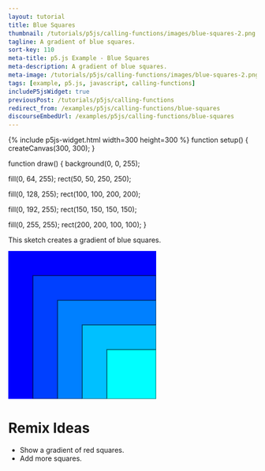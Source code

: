 ```yaml
---
layout: tutorial
title: Blue Squares
thumbnail: /tutorials/p5js/calling-functions/images/blue-squares-2.png
tagline: A gradient of blue squares.
sort-key: 110
meta-title: p5.js Example - Blue Squares
meta-description: A gradient of blue squares.
meta-image: /tutorials/p5js/calling-functions/images/blue-squares-2.png
tags: [example, p5.js, javascript, calling-functions]
includeP5jsWidget: true
previousPost: /tutorials/p5js/calling-functions
redirect_from: /examples/p5js/calling-functions/blue-squares
discourseEmbedUrl: /examples/p5js/calling-functions/blue-squares
---
```


{% include p5js-widget.html width=300 height=300 %}
function setup() {
  createCanvas(300, 300);
}

function draw() {
  background(0, 0, 255);

  fill(0, 64, 255);
  rect(50, 50, 250, 250);

  fill(0, 128, 255);
  rect(100, 100, 200, 200);

  fill(0, 192, 255);
  rect(150, 150, 150, 150);

  fill(0, 255, 255);
  rect(200, 200, 100, 100);
}
</script>

This sketch creates a gradient of blue squares.

![blue squares](/tutorials/p5js/calling-functions/images/blue-squares-1.png)

# Remix Ideas

- Show a gradient of red squares.
- Add more squares.
